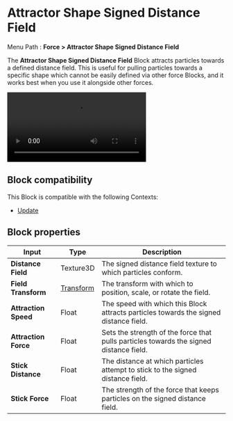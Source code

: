 # Attractor Shape Signed Distance Field

Menu Path : **Force > Attractor Shape Signed Distance Field**

The **Attractor Shape Signed Distance Field** Block attracts particles towards a defined distance field. This is useful for pulling particles towards a specific shape which cannot be easily defined via other force Blocks, and it works best when you use it alongside other forces.

<video src="Images/Block-ConformToSDFExample.mp4" title="Particles dynamically adjusting their positions to align and conform to the surface of a 3D shape defined by a Signed Distance Field." width="320" height="auto" autoplay="true" loop="true" controls></video>

## Block compatibility

This Block is compatible with the following Contexts:

- [Update](Context-Update.md)

## Block properties

| **Input**            | **Type**                       | **Description**                                              |
| -------------------- | ------------------------------ | ------------------------------------------------------------ |
| **Distance Field**   | Texture3D                      | The signed distance field texture to which particles conform. |
| **Field Transform**  | [Transform](Type-Transform.md) | The transform with which to position, scale, or rotate the field. |
| **Attraction Speed** | Float                          | The speed with which this Block attracts particles towards the signed distance field. |
| **Attraction Force** | Float                          | Sets the strength of the force that pulls particles towards the signed distance field. |
| **Stick Distance**   | Float                          | The distance at which particles attempt to stick to the signed distance field. |
| **Stick Force**      | Float                          | The strength of the force that keeps particles on the signed distance field. |
